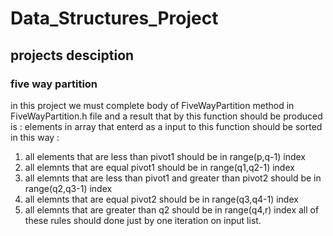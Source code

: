 # Data_Structures_Project

## projects desciption
### five way partition
in this project we must complete body of FiveWayPartition method in FiveWayPartition.h file and a result that by this function should be produced is :
elements in array that enterd as a input to this function should be sorted in this way :
1. all elements that are less than pivot1 should be in range(p,q-1) index
2. all elemnts that are equal pivot1 should be in range(q1,q2-1) index
3. all elemnts that are less than pivot1 and greater than pivot2 should be in range(q2,q3-1) index
4. all elemnts that are equal pivot2 should be in range(q3,q4-1) index
5. all elemnts that are greater than q2 should be in range(q4,r) index
all of these rules should done just by one iteration on input list.
